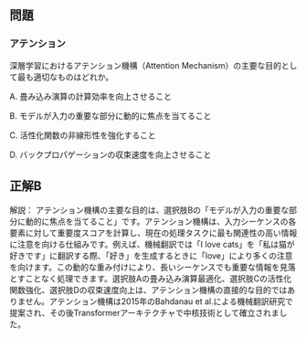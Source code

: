 ## 問題
### アテンション
深層学習におけるアテンション機構（Attention Mechanism）の主要な目的として最も適切なものはどれか。

A. 畳み込み演算の計算効率を向上させること

B. モデルが入力の重要な部分に動的に焦点を当てること

C. 活性化関数の非線形性を強化すること

D. バックプロパゲーションの収束速度を向上させること

## 正解B

解説：
アテンション機構の主要な目的は、選択肢Bの「モデルが入力の重要な部分に動的に焦点を当てること」です。アテンション機構は、入力シーケンスの各要素に対して重要度スコアを計算し、現在の処理タスクに最も関連性の高い情報に注意を向ける仕組みです。例えば、機械翻訳では「I love cats」を「私は猫が好きです」に翻訳する際、「好き」を生成するときに「love」により多くの注意を向けます。この動的な重み付けにより、長いシーケンスでも重要な情報を見落とすことなく処理できます。選択肢Aの畳み込み演算最適化、選択肢Cの活性化関数強化、選択肢Dの収束速度向上は、アテンション機構の直接的な目的ではありません。アテンション機構は2015年のBahdanau et al.による機械翻訳研究で提案され、その後Transformerアーキテクチャで中核技術として確立されました。 